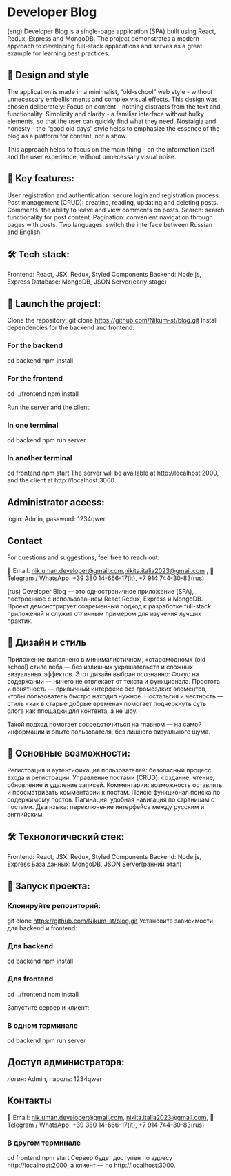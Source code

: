 # Developer Blog

(eng)
Developer Blog is a single-page application (SPA) built using React, Redux, Express and MongoDB. The project demonstrates a modern approach to developing full-stack applications and serves as a great example for learning best practices.

## 🎨 Design and style

The application is made in a minimalist, “old-school” web style - without unnecessary embellishments and complex visual effects.
This design was chosen deliberately:
Focus on content - nothing distracts from the text and functionality.
Simplicity and clarity - a familiar interface without bulky elements, so that the user can quickly find what they need.
Nostalgia and honesty - the “good old days” style helps to emphasize the essence of the blog as a platform for content, not a show.

This approach helps to focus on the main thing - on the information itself and the user experience, without unnecessary visual noise.

## 🔧 Key features:

User registration and authentication: secure login and registration process.
Post management (CRUD): creating, reading, updating and deleting posts.
Comments: the ability to leave and view comments on posts.
Search: search functionality for post content.
Pagination: convenient navigation through pages with posts.
Two languages: switch the interface between Russian and English.

## 🛠 Tech stack:
Frontend: React, JSX, Redux, Styled Components
Backend: Node.js, Express
Database: MongoDB, JSON Server(early stage)

## 🚀 Launch the project:

Clone the repository:
git clone https://github.com/Nikum-st/blog.git
Install dependencies for the backend and frontend:

### For the backend
cd backend
npm install

### For the frontend
cd ../frontend
npm install

Run the server and the client:

### In one terminal
cd backend
npm run server

### In another terminal
cd frontend
npm start
The server will be available at http://localhost:2000, and the client at http://localhost:3000.

## Administrator access:
login: Admin,
password: 1234qwer

## Contact
For questions and suggestions, feel free to reach out:

📧 Email: nik.uman.developer@gmail.com,nikita.italia2023@gmail.com ,
📱 Telegram / WhatsApp: +39 380 14-666-17(it), +7 914 744-30-83(rus)

(rus)
Developer Blog — это одностраничное приложение (SPA), построенное с использованием React,Redux, Express и MongoDB. Проект демонстрирует современный подход к разработке full-stack приложений и служит отличным примером для изучения лучших практик.

## 🎨  Дизайн и стиль

Приложение выполнено в минималистичном, «старомодном» (old school) стиле веба — без излишних украшательств и сложных визуальных эффектов.
Этот дизайн выбран осознанно:
Фокус на содержании — ничего не отвлекает от текста и функционала.
Простота и понятность — привычный интерфейс без громоздких элементов, чтобы пользователь быстро находил нужное.
Ностальгия и честность — стиль «как в старые добрые времена» помогает подчеркнуть суть блога как площадки для контента, а не шоу.

Такой подход помогает сосредоточиться на главном — на самой информации и опыте пользователя, без лишнего визуального шума.

## 🔧 Основные возможности:

Регистрация и аутентификация пользователей: безопасный процесс входа и регистрации.
Управление постами (CRUD): создание, чтение, обновление и удаление записей.
Комментарии: возможность оставлять и просматривать комментарии к постам.
Поиск: функционал поиска по содержимому постов.
Пагинация: удобная навигация по страницам с постами.
Два языка: переключение интерфейса между русским и английским.

## 🛠 Технологический стек:
Frontend: React, JSX, Redux, Styled Components
Backend: Node.js, Express
База данных: MongoDB, JSON Server(ранний этап)

## 🚀 Запуск проекта:

### Клонируйте репозиторий:
git clone https://github.com/Nikum-st/blog.git
Установите зависимости для backend и frontend:

### Для backend
cd backend
npm install

### Для frontend
cd ../frontend
npm install

Запустите сервер и клиент:

### В одном терминале
cd backend
npm run server

## Доступ администратора:
логин: Admin,
пароль: 1234qwer

## Контакты 

📧 Email: nik.uman.developer@gmail.com, nikita.italia2023@gmail.com,
📱 Telegram / WhatsApp: +39 380 14-666-17(it), +7 914 744-30-83(rus)

### В другом терминале
cd frontend
npm start
Сервер будет доступен по адресу http://localhost:2000, а клиент — по http://localhost:3000.
